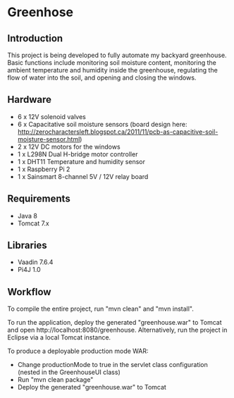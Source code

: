 # Greenhose

## Introduction
This project is being developed to fully automate my backyard greenhouse. Basic functions include monitoring soil moisture content, monitoring the ambient temperature and humidity inside the greenhouse, regulating the flow of water into the soil, and opening and closing the windows.

## Hardware
- 6 x 12V solenoid valves
- 6 x Capacitative soil moisture sensors (board design here: http://zerocharactersleft.blogspot.ca/2011/11/pcb-as-capacitive-soil-moisture-sensor.html)
- 2 x 12V DC motors for the windows
- 1 x L298N Dual H-bridge motor controller
- 1 x DHT11 Temperature and humidity sensor
- 1 x Raspberry Pi 2
- 1 x Sainsmart 8-channel 5V / 12V relay board

## Requirements
- Java 8
- Tomcat 7.x

## Libraries
- Vaadin 7.6.4
- Pi4J 1.0

## Workflow
To compile the entire project, run "mvn clean" and "mvn install".

To run the application, deploy the generated "greenhouse.war" to Tomcat and open http://localhost:8080/greenhouse.
Alternatively, run the project in Eclipse via a local Tomcat instance.

To produce a deployable production mode WAR:
- Change productionMode to true in the servlet class configuration (nested in the GreenhouseUI class)
- Run "mvn clean package"
- Deploy the generated "greenhouse.war" to Tomcat


